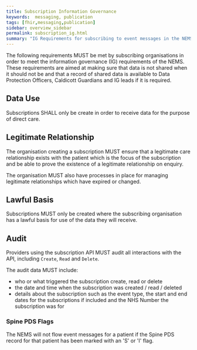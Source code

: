 ```yaml
---
title: Subscription Information Governance
keywords:  messaging, publication
tags: [fhir,messaging,publication]
sidebar: overview_sidebar
permalink: subscription_ig.html
summary: "IG Requirements for subscribing to event messages in the NEMS"
---
```


The following requirements MUST be met by subscribing organisations in order to meet the information governance (IG) requirements of the NEMS. These requirements are aimed at making sure that data is not shared when it should not be and that a record of shared data is available to Data Protection Officers, Caldicott Guardians and IG leads if it is required.

## Data Use

Subscriptions SHALL only be create in order to receive data for the purpose of direct care.


## Legitimate Relationship

The organisation creating a subscription MUST ensure that a legitimate care relationship exists with the patient which is the focus of the subscription and be able to prove the existence of a legitimate relationship on enquiry.

The organisation MUST also have processes in place for managing legitimate relationships which have expired or changed.


## Lawful Basis

Subscriptions MUST only be created where the subscribing organisation has a lawful basis for use of the data they will receive.


## Audit

Providers using the subscription API MUST audit all interactions with the API, including `Create`, `Read` and `Delete`.

The audit data MUST include:

- who or what triggered the subscription create, read or delete
- the date and time when the subscription was created / read / deleted
- details about the subscription such as the event type, the start and end dates for the subscriptions if included and the NHS Number the subscription was for


### Spine PDS Flags

The NEMS will not flow event messages for a patient if the Spine PDS record for that patient has been marked with an 'S' or 'I' flag.
